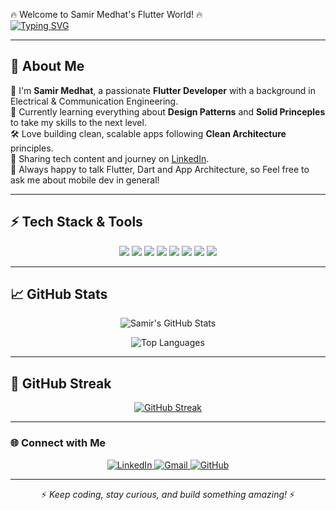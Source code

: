 🔥 Welcome to Samir Medhat's Flutter World! 🔥  
[![Typing SVG](https://readme-typing-svg.herokuapp.com?font=Fira+Code&size=24&pause=1000&color=00BFFF&center=true&vCenter=true&width=435&lines=Flutter+Developer;Always+Learning+%26+Building)](https://github.com/samir-227)

---

## 🌟 About Me  
👋 I'm **Samir Medhat**, a passionate **Flutter Developer** with a background in Electrical & Communication Engineering.  
🚀 Currently learning everything about **Design Patterns** and **Solid Princeples** to take my skills to the next level.  
🛠️ Love building clean, scalable apps following **Clean Architecture** principles.  
📝 Sharing tech content and journey on [LinkedIn](https://www.linkedin.com/in/samir-medhat-a321b920a/).  
💬  Always happy to talk Flutter, Dart and App Architecture, so Feel free to ask me about mobile dev in general!  

---

## ⚡ Tech Stack & Tools  

<p align="center">
  <img src="https://img.shields.io/badge/Code-Dart-02569B?style=flat&logo=dart&logoColor=white"/>
  <img src="https://img.shields.io/badge/Framework-Flutter-02569B?style=flat&logo=flutter&logoColor=white"/>
  <img src="https://img.shields.io/badge/Backend-Firebase-FFCA28?style=flat&logo=firebase&logoColor=black"/>
  <img src="https://img.shields.io/badge/Backend-Supabase-3ECF8E?style=flat&logo=supabase&logoColor=black"/>
  <img src="https://img.shields.io/badge/API-REST-6E6E6E?style=flat&logo=swagger&logoColor=white"/>
  <img src="https://img.shields.io/badge/Tools-Postman-FF6C37?style=flat&logo=postman&logoColor=white"/>
  <img src="https://img.shields.io/badge/Design-Figma-F24E1E?style=flat&logo=figma&logoColor=white"/>
  <img src="https://img.shields.io/badge/IDE-VS%20Code-007ACC?style=flat&logo=visualstudiocode&logoColor=white"/>
</p>

---

## 📈 GitHub Stats

<p align="center">
  <img src="https://github-readme-stats.vercel.app/api?username=samir-227&show_icons=true&theme=tokyonight" alt="Samir's GitHub Stats" />
</p>

<p align="center">
  <img src="https://github-readme-stats.vercel.app/api/top-langs/?username=samir-227&layout=compact&theme=tokyonight" alt="Top Languages" />
</p>

---
## 🚀 GitHub Streak

<p align="center">
  <a href="https://git.io/streak-stats">
    <img src="https://streak-stats.demolab.com?user=samir-227&theme=tokyonight" alt="GitHub Streak" />
  </a>
</p>

---

### 🌐 Connect with Me  
<p align="center">
  <a href="https://www.linkedin.com/in/samir-medhat-a321b920a/">
    <img src="https://img.shields.io/badge/LinkedIn-blue?style=for-the-badge&logo=linkedin" alt="LinkedIn"/>
  </a>
  <a href="mailto:samermedhat227@gmail.com">
    <img src="https://img.shields.io/badge/Gmail-D14836?style=for-the-badge&logo=gmail&logoColor=white" alt="Gmail"/>
  </a>
  <a href="https://github.com/samir-227">
    <img src="https://img.shields.io/badge/GitHub-171515?style=for-the-badge&logo=github&logoColor=white" alt="GitHub"/>
  </a>
</p>

---

<p align="center">
  ⚡ <em>Keep coding, stay curious, and build something amazing!</em> ⚡
</p>
